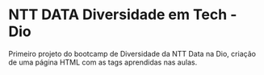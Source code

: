 # NTT DATA Diversidade em Tech - Dio

Primeiro projeto do bootcamp de Diversidade da NTT Data na Dio, criação de uma página HTML com as tags aprendidas nas aulas. 